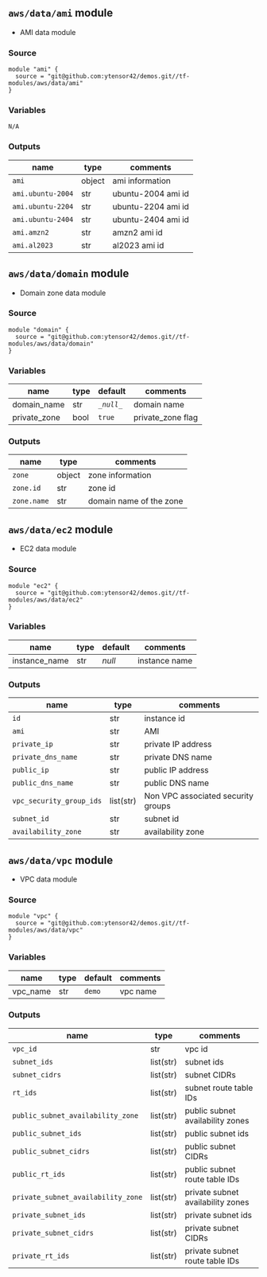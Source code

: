 ## `aws/data/ami` module

- AMI data module

### Source
  ```
  module "ami" {
    source = "git@github.com:ytensor42/demos.git//tf-modules/aws/data/ami"
  }
  ```

### Variables
  ```
  N/A
  ```

### Outputs

  |name|type|comments|
  |---|---|---|
  |`ami`|object|ami information|
  |`ami.ubuntu-2004`|str|ubuntu-2004 ami id|
  |`ami.ubuntu-2204`|str|ubuntu-2204 ami id|
  |`ami.ubuntu-2404`|str|ubuntu-2404 ami id|
  |`ami.amzn2`|str|amzn2 ami id|
  |`ami.al2023`|str|al2023 ami id|


## `aws/data/domain` module

- Domain zone data module

### Source
  ```
  module "domain" {
    source = "git@github.com:ytensor42/demos.git//tf-modules/aws/data/domain"
  }
  ```

### Variables

  |name|type|default|comments|
  |---|---|---|---|
  |domain_name|str|*`_null_`*|domain name|
  |private_zone|bool|`true`|private_zone flag|


### Outputs

  |name|type|comments|
  |---|---|---|
  |`zone`|object|zone information|
  |`zone.id`|str|zone id|
  |`zone.name`|str|domain name of the zone|


## `aws/data/ec2` module

- EC2 data module

### Source
  ```
  module "ec2" {
    source = "git@github.com:ytensor42/demos.git//tf-modules/aws/data/ec2"
  }
  ```

### Variables

  |name|type|default|comments|
  |---|---|---|---|
  |instance_name|str|_null_|instance name|

### Outputs

  |name|type|comments|
  |---|---|---|
  |`id`|str|instance id|
  |`ami`|str|AMI|
  |`private_ip`|str|private IP address|
  |`private_dns_name`|str|private DNS name|
  |`public_ip`|str|public IP address|
  |`public_dns_name`|str|public DNS name|
  |`vpc_security_group_ids`|list(str)|Non VPC associated security groups|
  |`subnet_id`|str|subnet id|
  |`availability_zone`|str|availability zone|


## `aws/data/vpc` module

- VPC data module

### Source
  ```
  module "vpc" {
    source = "git@github.com:ytensor42/demos.git//tf-modules/aws/data/vpc"
  }
  ```

### Variables

  |name|type|default|comments|
  |---|---|---|---|
  |vpc_name|str|`demo`|vpc name|

### Outputs

  |name|type|comments|
  |---|---|---|
  |`vpc_id`|str|vpc id|
  |`subnet_ids`|list(str)|subnet ids|
  |`subnet_cidrs`|list(str)|subnet CIDRs|
  |`rt_ids`|list(str)|subnet route table IDs|
  |`public_subnet_availability_zone`|list(str)|public subnet availability zones|
  |`public_subnet_ids`|list(str)|public subnet ids|
  |`public_subnet_cidrs`|list(str)|public subnet CIDRs|
  |`public_rt_ids`|list(str)|public subnet route table IDs|
  |`private_subnet_availability_zone`|list(str)|private subnet availability zones|
  |`private_subnet_ids`|list(str)|private subnet ids|
  |`private_subnet_cidrs`|list(str)|private subnet CIDRs|
  |`private_rt_ids`|list(str)|private subnet route table IDs|
